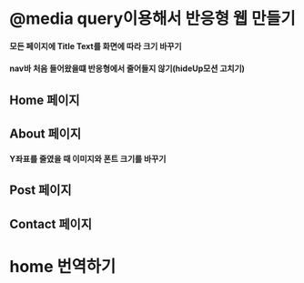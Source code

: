 # @media query이용해서 반응형 웹 만들기
#### 모든 페이지에 Title Text를 화면에 따라 크기 바꾸기
#### nav바 처음 들어왔을떄 반응형에서 줄어들지 않기(hideUp모션 고치기)

## Home 페이지

## About 페이지
#### Y좌표를 줄였을 때 이미지와 폰트 크기를 바꾸기

## Post 페이지

## Contact 페이지

# home 번역하기